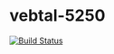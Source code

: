 # vebtal-5250

[![Build Status](https://travis-ci.org/vebqa/vebtal-5250.svg?branch=master)](https://travis-ci.org/vebqa/vebtal-5250)
